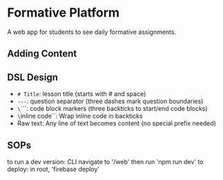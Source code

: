 # Formative Platform

A web app for students to see daily formative assignments.

## Adding Content

## DSL Design

- `# Title`: lesson title (starts with # and space)
- `---`: question separator (three dashes mark question boundaries)
- `\`\`\``: code block markers (three backticks to start/end code blocks)
- `\`inline code\``: Wrap inline code in backticks
- Raw text: Any line of text becomes content (no special prefix needed)

## SOPs

to run a dev version: CLI navigate to '/web' then run 'npm run dev'
to deploy: in root, 'firebase deploy'
